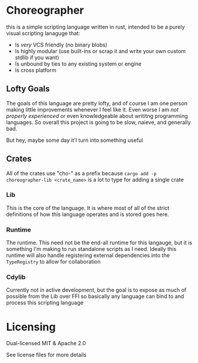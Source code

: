 # Choreographer

this is a simple scripting language written in rust, intended to be a purely visual scripting lanaguge that:
- Is *very* VCS friendly (no binary blobs)
- Is highly modular (use built-ins or scrap it and write your own custom stdlib if you want)
- Is unbound by ties to any existing system or engine
- Is cross platform


## Lofty Goals

The goals of this language are pretty lofty, and of course I am one person making little improvements whenever I feel like it. Even worse I am *not properly experienced* or even knowledgeable about writitng programming languages. So overall this project is going to be slow, naieve, and generally bad.

But hey, maybe some day it'l turn into something useful


## Crates

All of the crates use "cho-" as a prefix because `cargo add -p choreographer-lib <crate_name>` is a lot to type for adding a single crate

### Lib

This is the core of the language. It is where most of all of the strict definitions of how this language operates and is stored goes here.

### Runtime

The runtime. This need not be the end-all runtime for this langauge, but it is something I'm making to run standalone scripts as I need. Ideally this runtime will also handle registering external dependencies into the `TypeRegistry` to allow for collaboration 

### Cdylib

Currently not in active development, but the goal is to expose as much of possible from the Lib over FFI so basically any language can bind to and process this scripting language

# Licensing

Dual-licensed MIT & Apache 2.0

See license files for more details